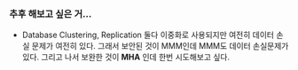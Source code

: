 


### 추후 해보고 싶은 거...

- Database Clustering, Replication 둘다 이중화로 사용되지만 여전히 데이터 손실 문제가 여전히 있다.  그래서 보안된 것이 MMM인데 MMM도 데이터 손실문제가 있다. 그리고 나서 보완한 것이 **MHA** 인데 한번 시도해보고 싶다.
